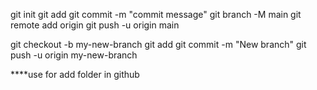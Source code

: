 git init
git add
git commit -m "commit message"
git branch -M main
git remote add origin <github link>
git push -u origin main


git checkout -b my-new-branch
git add
git commit -m "New branch"
git push -u origin my-new-branch


****use for add folder in github
